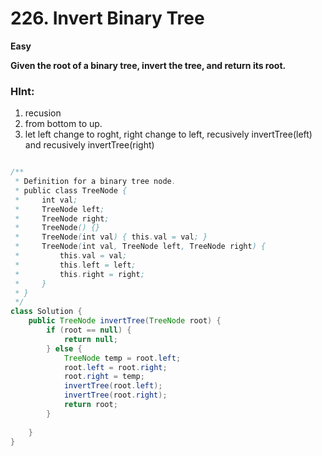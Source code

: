 # 226. Invert Binary Tree

**Easy**


**Given the root of a binary tree, invert the tree, and return its root.**

### HInt:
1. recusion
2. from bottom to up.
3. let left change to roght, right change to left, recusively invertTree(left) and recusively invertTree(right)



```java

/**
 * Definition for a binary tree node.
 * public class TreeNode {
 *     int val;
 *     TreeNode left;
 *     TreeNode right;
 *     TreeNode() {}
 *     TreeNode(int val) { this.val = val; }
 *     TreeNode(int val, TreeNode left, TreeNode right) {
 *         this.val = val;
 *         this.left = left;
 *         this.right = right;
 *     }
 * }
 */
class Solution {
    public TreeNode invertTree(TreeNode root) {
        if (root == null) {
            return null;
        } else {
            TreeNode temp = root.left;
            root.left = root.right;
            root.right = temp;
            invertTree(root.left);
            invertTree(root.right);
            return root;
        }
        
    }
}


```